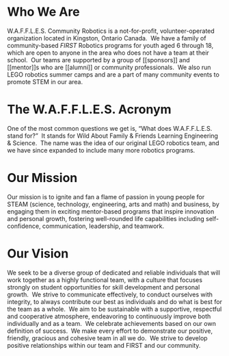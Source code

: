 # Who We Are

W.A.F.F.L.E.S. Community Robotics is a not-for-profit, volunteer-operated organization located in Kingston, Ontario Canada.  We have a family of community-based _FIRST_ Robotics programs for youth aged 6 through 18, which are open to anyone in the area who does not have a team at their school.  Our teams are supported by a group of [[sponsors]] and [[mentor]]s who are [[alumni]] or community professionals.  We also run LEGO robotics summer camps and are a part of many community events to promote STEM in our area.

# The W.A.F.F.L.E.S. Acronym

One of the most common questions we get is, “What does W.A.F.F.L.E.S. stand for?”  It stands for Wild About Family & Friends Learning Engineering & Science.  The name was the idea of our original LEGO robotics team, and we have since expanded to include many more robotics programs.

# Our Mission

Our mission is to ignite and fan a flame of passion in young people for STEAM (science, technology, engineering, arts and math) and business, by engaging them in exciting mentor-based programs that inspire innovation and personal growth, fostering well-rounded life capabilities including self-confidence, communication, leadership, and teamwork.
# Our Vision

We seek to be a diverse group of dedicated and reliable individuals that will work together as a highly functional team, with a culture that focuses strongly on student opportunities for skill development and personal growth.  We strive to communicate effectively, to conduct ourselves with integrity, to always contribute our best as individuals and do what is best for the team as a whole.  We aim to be sustainable with a supportive, respectful and cooperative atmosphere, endeavoring to continuously improve both individually and as a team.  We celebrate achievements based on our own definition of success.  We make every effort to demonstrate our positive, friendly, gracious and cohesive team in all we do.  We strive to develop positive relationships within our team and FIRST and our community.